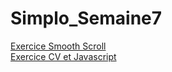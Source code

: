 # Simplo_Semaine7
<a href="https://cdn.rawgit.com/AnoukG/Simplon_Semaine7/986daac7/Index.html">Exercice Smooth Scroll</a></br>
<a href="https://cdn.rawgit.com/AnoukG/Simplon_Semaine7/bc521f28/Index.html">Exercice CV et Javascript</a>
